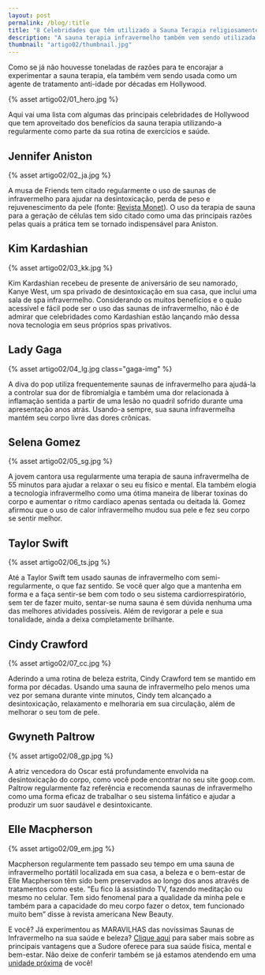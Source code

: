 ```yaml
---
layout: post
permalink: /blog/:title
title: "8 Celebridades que têm utilizado a Sauna Terapia religiosamente e alcançado resultados incríveis"
description: "A sauna terapia infravermelho também vem sendo utilizada como um agente de tratamento anti-idade por décadas em Hollywood."
thumbnail: "artigo02/thumbnail.jpg"
---
```


Como se já não houvesse toneladas de razões para te encorajar a experimentar a sauna terapia, ela também vem sendo usada como um agente de tratamento anti-idade por décadas em Hollywood.  

{% asset artigo02/01_hero.jpg %}  

Aqui vai uma lista com algumas das principais celebridades de Hollywood que tem aproveitado dos benefícios da sauna terapia utilizando-a regularmente como parte da sua rotina de exercícios e saúde.  

 
## Jennifer Aniston

{% asset artigo02/02_ja.jpg %}


A musa de Friends tem citado regularmente o uso de saunas de infravermelho para ajudar na desintoxicação, perda de peso e rejuvenescimento da pele (fonte: <a class="text-danger" href="https://revistamonet.globo.com/Celebridades/noticia/2019/08/jennifer-aniston-revela-vicio-em-sauna-de-r-4-mil-como-parte-de-tratamento-de-beleza.html" target="_blank">Revista Monet</a>). O uso da terapia de sauna para a geração de células tem sido citado como uma das principais razões pelas quais a prática tem se tornado indispensável para Aniston.  


## Kim Kardashian  

{% asset artigo02/03_kk.jpg %}  

Kim Kardashian recebeu de presente de aniversário de seu namorado, Kanye West, um spa privado de desintoxicação em sua casa, que inclui uma sala de spa infravermelho. Considerando os muitos benefícios e o quão acessível e fácil pode ser o uso das saunas de infravermelho, não é de admirar que celebridades como Kardashian estão lançando mão dessa nova tecnologia em seus próprios spas privativos.


## Lady Gaga  

{% asset artigo02/04_lg.jpg class="gaga-img" %}

A diva do pop utiliza frequentemente saunas de infravermelho para ajudá-la a controlar sua dor de fibromialgia e também uma dor relacionada à inflamação sentida a partir de uma lesão no quadril sofrido durante uma apresentação anos atrás. Usando-a sempre, sua sauna infravermelha mantém seu corpo livre das dores crônicas.  


## Selena Gomez  

{% asset artigo02/05_sg.jpg %}

A jovem cantora usa regularmente uma terapia de sauna infravermelha de 55 minutos para ajudar a relaxar o seu eu físico e mental. Ela também elogia a tecnologia infravermelho como uma ótima maneira de liberar toxinas do corpo e aumentar o ritmo cardíaco apenas sentada ou deitada lá. Gomez afirmou que o uso de calor infravermelho mudou sua pele e fez seu corpo se sentir melhor.  


## Taylor Swift  

{% asset artigo02/06_ts.jpg %}

Até a Taylor Swift tem usado saunas de infravermelho com semi-regularmente, o que faz sentido. Se você quer algo que a mantenha em forma e a faça sentir-se bem com todo o seu sistema cardiorrespiratório, sem ter de fazer muito, sentar-se numa sauna é sem dúvida nenhuma uma das melhores atividades possíveis. Além de revigorar a pele e sua tonalidade, ainda a deixa completamente brilhante.  


## Cindy Crawford  

{% asset artigo02/07_cc.jpg %}

Aderindo a uma rotina de beleza estrita, Cindy Crawford tem se mantido em forma por décadas. Usando uma sauna de infravermelho pelo menos uma vez por semana durante vinte minutos, Cindy tem alcançado a desintoxicação, relaxamento e melhoraria em sua circulação, além de melhorar o seu tom de pele.  


## Gwyneth Paltrow  

{% asset artigo02/08_gp.jpg %}

A atriz vencedora do Oscar está profundamente envolvida na desintoxicação do corpo, como você pode encontrar no seu site goop.com. Paltrow regularmente faz referência e recomenda saunas de infravermelho como uma forma eficaz de trabalhar o seu sistema linfático e ajudar a produzir um suor saudável e desintoxicante.  


## Elle Macpherson  

{% asset artigo02/09_em.jpg %}

Macpherson regularmente tem passado seu tempo em uma sauna de infravermelho portátil localizada em sua casa, a beleza e o bem-estar de Elle Macpherson têm sido bem preservados ao longo dos anos através de tratamentos como este. "Eu fico lá assistindo TV, fazendo meditação ou mesmo no celular. Tem sido fenomenal para a qualidade da minha pele e também para a capacidade do meu corpo fazer o detox, tem funcionado muito bem” disse à revista americana New Beauty.  


E você? Já experimentou as MARAVILHAS das novíssimas Saunas de Infravermelho na sua saúde e beleza? <a class="text-danger" href="{{ site.url }}#beneficios">Clique aqui</a> para saber mais sobre as principais vantagens que a Sudore oferece para sua saúde física, mental e bem-estar. Não deixe de conferir também se já estamos atendendo em uma <a class="text-danger" href="{{ site.url }}#encontrar">unidade próxima</a> de você!